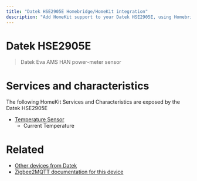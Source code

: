 ```yaml
---
title: "Datek HSE2905E Homebridge/HomeKit integration"
description: "Add HomeKit support to your Datek HSE2905E, using Homebridge, Zigbee2MQTT and homebridge-z2m."
---
```

<!---
This file has been GENERATED using src/docgen/docgen.ts
DO NOT EDIT THIS FILE MANUALLY!
-->
# Datek HSE2905E
> Datek Eva AMS HAN power-meter sensor


# Services and characteristics
The following HomeKit Services and Characteristics are exposed by
the Datek HSE2905E

* [Temperature Sensor](../../sensors.md)
  * Current Temperature


# Related
* [Other devices from Datek](../index.md#datek)
* [Zigbee2MQTT documentation for this device](https://www.zigbee2mqtt.io/devices/HSE2905E.html)